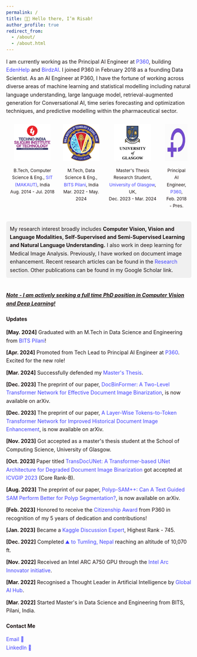 ```yaml
---
permalink: /
title: 👋🏼 Hello there, I’m Risab!
author_profile: true
redirect_from: 
  - /about/
  - /about.html
---
```


<style>
  .content-container {
    font-size: 14px;
    color: #1B1212;
    line-height: 1.6;
  }
  .content-container a {
    text-decoration: none;
    color: #4040FF;
  }
  .content-container a:hover {
    text-decoration: underline;
  }
  .logo-container {
    display: flex;
    flex-wrap: wrap;
    justify-content: space-between;
    margin: 20px 0;
  }
  .logo-item {
    text-align: center;
    margin: 10px;
  }
  .logo-item img {
    width: 100px;
    height: 100px;
    margin-bottom: 10px;
  }
  .logo-item p {
    font-size: 14px;
    color: #1B1212;
  }
  .updates-list {
    list-style-type: none;
    padding: 0;
  }
  .updates-list li {
    margin: 10px 0;
  }
  .updates-list a {
    color: #4040FF;
    text-decoration: none;
  }
  .updates-list a:hover {
    text-decoration: underline;
  }
  .updates-list, h3, p {
    font-size: 14px;
  }
</style>


<div class="content-container">
  <p style="font-size: 14px;">I am currently working as the Principal AI Engineer at <a href="https://www.p360.com/">P360</a>, building <a href="https://www.p360.com/edenhelp/">EdenHelp</a> and <a href="https://www.p360.com/birdzai/">BirdzAI</a>. I joined P360 in February 2018 as a founding Data Scientist. As an AI Engineer at P360, I have the fortune of working across diverse areas of machine learning and statistical modelling including natural language understanding, large language model, retrieval-augmented generation for Conversational AI, time series forecasting and optimization techniques, and predictive modelling within the pharmaceutical sector.</p>

  <div style="display: flex; justify-content: space-between;">
    <div style="text-align: center; margin: 10px;">
      <img src="../images/SIT_2.jpg" alt="Logo1" style="width: 100px; height: 100px; margin-bottom: 10px;">
      <div style="font-size: 12px; color: #1B1212;">B.Tech, Computer Science & Eng., <a href="https://sittechno.org/">SIT (MAKAUT)</a>, India<br>Aug. 2014 - Jul. 2018</div>
    </div>
    <div style="text-align: center; margin: 10px;">
    <img src="../images/bits.png" alt="Logo4" style="width: 100px; height: 100px; margin-bottom: 10px;">
    <div style="font-size: 12px; color: #1B1212;">M.Tech, Data Science & Eng., <a href="http://www.bits-pilani.ac.in/">BITS Pilani</a>, India<br>Mar. 2022 - May. 2024</div>
    </div>
    <div style="text-align: center; margin: 10px;">
    <img src="../images/ug3.png" alt="Logo5" style="width: 100px; height: 100px; margin-bottom: 10px;">
    <div style="font-size: 12px; color: #1B1212;">Master's Thesis Research Student,<a href="https://www.gla.ac.uk/"> University of Glasgow</a>, UK,<br>Dec. 2023 - Mar. 2024</div>
    </div>
    <div style="text-align: center; margin: 10px;">
      <img src="../images/p360.jpeg" alt="Logo3" style="width: 100px; height: 100px; margin-bottom: 10px;">
      <div style="font-size: 12px; color: #1B1212;">Principal AI Engineer, <a href="https://www.p360.com/">P360</a>,<br>Feb. 2018 - Pres.</div>
    </div>
  </div><br>

  <div style="background-color: #f0f0f0; padding: 10px; border-radius: 5px;">
    My research interest broadly includes <strong>Computer Vision, Vision and Language Modalities, Self-Supervised and Semi-Supervised Learning and Natural Language Understanding.</strong> I also work in deep learning for Medical Image Analysis. Previously, I have worked on document image enhancement. Recent research articles can be found in the <a href="/publications/">Research</a> section. Other publications can be found in my Google Scholar link.
</div><br>

  <p style="font-size: 14px;"><strong><em><u>Note - I am actively seeking a full time PhD position in Computer Vision and Deep Learning!</u></em></strong></p>

  <h3>Updates</h3>
  <ul class="updates-list">
    <li><strong>[May. 2024]</strong> Graduated with an M.Tech in Data Science and Engineering from <a href="https://www.bits-pilani.ac.in/">BITS Pilani</a>!</li>
    <li><strong>[Apr. 2024]</strong> Promoted from Tech Lead to Principal AI Engineer at <a href="https://www.p360.com/leadership/">P360</a>. Excited for the new role!</li>
    <li><strong>[Mar. 2024]</strong> Successfully defended my <a href="https://arxiv.org/pdf/2406.03173">Master's Thesis</a>.</li>
    <li><strong>[Dec. 2023]</strong> The preprint of our paper, <a href="https://arxiv.org/abs/2312.03568">DocBinFormer: A Two-Level Transformer Network for Effective Document Image Binarization</a>, is now available on arXiv.</li>
    <li><strong>[Dec. 2023]</strong> The preprint of our paper, <a href="https://arxiv.org/abs/2312.03946">A Layer-Wise Tokens-to-Token Transformer Network for Improved Historical Document Image Enhancement</a>, is now available on arXiv.</li>
    <li><strong>[Nov. 2023]</strong> Got accepted as a master's thesis student at the School of Computing Science, University of Glasgow.</li>
    <li><strong>[Oct. 2023]</strong> Paper titled <a href="https://dl.acm.org/doi/abs/10.1145/3627631.3627639">TransDocUNet: A Transformer-based UNet Architecture for Degraded Document Image Binarization</a> got accepted at <a href="https://www.iitrpr.ac.in/ICVGIP/">ICVGIP 2023</a> (Core Rank-B).</li>
    <li><strong>[Aug. 2023]</strong> The preprint of our paper, <a href="https://arxiv.org/abs/2308.06623">Polyp-SAM++: Can A Text Guided SAM Perform Better for Polyp Segmentation?</a>, is now available on arXiv.</li>
    <li><strong>[Feb. 2023]</strong> Honored to receive the <a href="https://www.linkedin.com/posts/activity-7031705908409712641-huup?utm_source=share&utm_medium=member_desktop">Citizenship Award</a> from P360 in recognition of my 5 years of dedication and contributions!</li>
    <li><strong>[Jan. 2023]</strong> Became a <a href="https://www.kaggle.com/risabbiswas19">Kaggle Discussion Expert</a>, Highest Rank - 745.</li>
    <li><strong>[Dec. 2022]</strong> Completed <a href="https://media.licdn.com/dms/image/C4E22AQ

FMcdBf4hkbhQ/feedshare-shrink_1280/0/1671638780264?e=1724889600&v=beta&t=UMka8JxUr92ku14VrtO9-HkpoSGmGNJtQROIhk9OItk">my first trek</a> ⛰️ to <a href="https://dooars.info/wp-content/uploads/photo-gallery/imported_from_media_libray/18_kanchenzonga_from_tumling.jpg?bwg=1554903620">Tumling, Nepal</a> reaching an altitude of 10,070 ft.</li>
    <li><strong>[Nov. 2022]</strong> Received an Intel ARC A750 GPU through the <a href="https://community.intel.com/t5/Blogs/Products-and-Solutions/Graphics/Apply-to-be-an-Intel-Arc-Innovator/post/1348540">Intel Arc Innovator initiative</a>.</li>
    <li><strong>[Mar. 2022]</strong> Recognised a Thought Leader in Artificial Intelligence by <a href="https://www.linkedin.com/posts/globalaihub_globalaihub-thoughtleader-ai-activity-6909830724439130112-_yog?utm_source=share&utm_medium=member_desktop">Global AI Hub</a>.</li>
    <li><strong>[Mar. 2022]</strong> Started Master's in Data Science and Engineering from BITS, Pilani, India.</li>
  </ul>

  <h3>Contact Me</h3>
  <p>
  <a href="mailto:risabbiswas19@gmail.com">Email 📩</a><br>
  <a href="https://www.linkedin.com/in/risab-biswas/">LinkedIn 🙌</a>
  </p>
</div>

